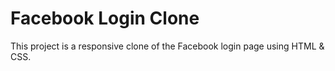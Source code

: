 # Facebook Login Clone
This project is a responsive clone of the Facebook login page using HTML & CSS.
